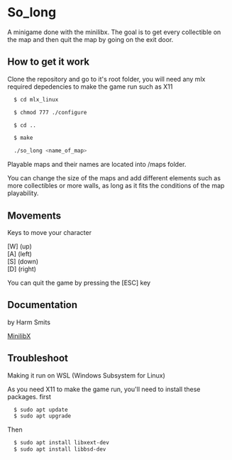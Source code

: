 # So_long

A minigame done with the minilibx. The goal is to get every collectible on the map and then quit the map by going on the exit door.


## How to get it work

Clone the repository and go to it's root folder, you will need any mlx required depedencies to make the game run such as X11

```bash
  $ cd mlx_linux
```
```bash
  $ chmod 777 ./configure
```
```bash
  $ cd ..
```
```bash
  $ make
```
```bash
  ./so_long <name_of_map>
```
Playable maps and their names are located into /maps folder.    

 You can change the size of the maps and add different elements such as more collectibles or more walls, as long as it fits the conditions of the map playability.  

## Movements
Keys to move your character

[W] (up)  
[A] (left)  
[S] (down)  
[D] (right)  

You can quit the game by pressing the [ESC] key

## Documentation 
by Harm Smits

[MinilibX](https://harm-smits.github.io/42docs/libs/minilibx)

## Troubleshoot
Making it run on WSL (Windows Subsystem for Linux)

As you need X11 to make the game run, you'll need to install these packages.
first
```bash
  $ sudo apt update
  $ sudo apt upgrade
```
Then
```bash
  $ sudo apt install libxext-dev
  $ sudo apt install libbsd-dev
```
